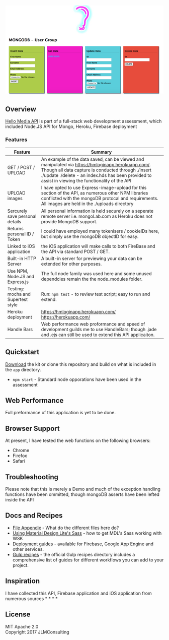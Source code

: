 # [![com.HelloMedia.API](https://github.com/jmullings/com.HelloMedia.API/blob/master/uploads/Screen%20Shot%202017-05-27%20at%208.56.11%20PM.png?raw=true)](https://github.com/jmullings/com.HelloMedia.API)

## Overview

[Hello Media API](https://developers.google.com/web/tools/starter-kit/) is part of a full-stack web development assessment, which included Node.JS API for Mongo, Heroku, Firebase deployment

### Features

| Feature                                | Summary                                                                                                                                                                                                                                                     |
|----------------------------------------|-------------------------------------------------------------------------------------------------------------------------------------------------------------------------------------------------------------------------------------------------------------|
| GET / POST / UPLOAD | An example of the data saved, can be viewed and manipulated via https://hmloginapp.herokuapp.com/. Though all data capture is conducted through ./insert ./update ./delete - an index.hds has been provided to assist in viewing the functionality of the API                         |
| UPLOAD images                           | I have opted to use Express-image-upload for this section of the API, as numerous other NPM libraries conflicted with the mongoDB protocal and requirements. All images are held in the ./uploads directory                                                                                                     |
| Sercurely save personal details               | All personal information is held securely on a seperate remote server i.e. mongoLab.com as Heroku does not provide MongoDB support.                                                                                          |
| Returns personal ID / Token               | I could have employed many tokenisers / cookieIDs here, but simply use the mongoDB objectID for easy.                                                                                                |
| Linked to iOS application                   | the iOS application will make calls to both FireBase and the API via standard POST / GET.  |
| Built-in HTTP Server                   | A built-in server for previewing your data can be extended for other purposes.                                                                                                                                                                           |
| Use NPM, Node.JS and Express.js                |  The full node family was used here and some unused dependcies remain the the node_modules folder.                                                                                                                            |
| Testing: mocha and Supertest style          |  Run: `npm test` - to review test script; easy to run and extend.               |
| Heroku deployment                     | https://hmloginapp.herokuapp.com/ https://herokuapp.com/                                                                                                                                              |
| Handle Bars                     | Web performance web proformance and speed of development guilds me to use HandleBars; though .jade and .ejs can still be used to extend this API applicaiton.                                                                                                                                                   |

## Quickstart

[Download](https://github.com/google/web-starter-kit/releases/latest) the kit or clone this repository and build on what is included in the `app` directory.
- `npm start` - Standard node opporations have been used in the assessment


## Web Performance

Full preformance of this application is yet to be done.

## Browser Support

At present, I have tested the web functions on the following browsers:

* Chrome
* Firefox
* Safari

## Troubleshooting

Please note that this is merely a Demo and much of the exception handling functions have been ommitted, though mongoDB asserts have been lefted inside the API
## Docs and Recipes

* [File Appendix](https://github.com/google/web-starter-kit/blob/master/docs/file-appendix.md) - What do the different files here do?
* [Using Material Design Lite's Sass](https://github.com/google/web-starter-kit/blob/master/docs/mdl-sass.md) - how to get MDL's Sass working with WSK
* [Deployment guides](https://github.com/google/web-starter-kit/blob/master/docs/deploy.md) - available for Firebase, Google App Engine and other services.
* [Gulp recipes](https://github.com/gulpjs/gulp/tree/master/docs/recipes) - the official Gulp recipes directory includes a comprehensive list of guides for different workflows you can add to your project.

## Inspiration

I have collected this API, Firebase application and iOS application from numerous sources
* 
* 
* 
* 

## License

MIT
Apache 2.0  
Copyright 2017 JLMConsulting 
